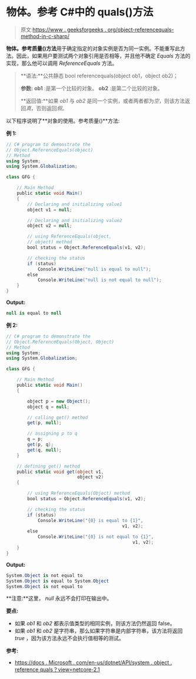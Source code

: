 # 物体。参考 C#中的 quals()方法

> 原文:[https://www . geeksforgeeks . org/object-referencequals-method-in-c-sharp/](https://www.geeksforgeeks.org/object-referenceequals-method-in-c-sharp/)

**物体。参考质量()方法**用于确定指定的对象实例是否为同一实例。不能重写此方法。因此，如果用户要测试两个对象引用是否相等，并且他不确定 *Equals* 方法的实现，那么他可以调用 *ReferenceEquals* 方法。

> **语法:**公共静态 bool referencequals(object ob1，object ob2)；
> 
> **参数:**
> **ob1** :是第一个比较的对象。
> **ob2** :是第二个比较的对象。
> 
> **返回值:**如果 *ob1* 与 *ob2* 是同一个实例，或者两者都为*空*，则该方法返回*真*，否则返回*假*。

以下程序说明了**对象的使用。参考质量()**方法:

**例 1:**

```cs
// C# program to demonstrate the
// Object.ReferenceEquals(object)
// Method
using System;
using System.Globalization;

class GFG {

    // Main Method
    public static void Main()
    {
        // Declaring and initializing value1
        object v1 = null;

        // Declaring and initializing value2
        object v2 = null;

        // using ReferenceEquals(object,
        // object) method
        bool status = Object.ReferenceEquals(v1, v2);

        // checking the status
        if (status)
            Console.WriteLine("null is equal to null");
        else
            Console.WriteLine("null is not equal to null");
    }
}
```

**Output:**

```cs
null is equal to null

```

**例 2:**

```cs
// C# program to demonstrate the
// Object.ReferenceEquals(Object, Object)
// Method
using System;
using System.Globalization;

class GFG {

    // Main Method
    public static void Main()
    {

        object p = new Object();
        object q = null;

        // calling get() method
        get(p, null);

        // assigning p to q
        q = p;
        get(p, q);
        get(q, null);
    }

    // defining get() method
    public static void get(object v1,
                           object v2)
    {

        // using ReferenceEquals(Object) method
        bool status = Object.ReferenceEquals(v1, v2);

        // checking the status
        if (status)
            Console.WriteLine("{0} is equal to {1}",
                                            v1, v2);
        else
            Console.WriteLine("{0} is not equal to {1}",
                                                v1, v2);
    }
}
```

**Output:**

```cs
System.Object is not equal to 
System.Object is equal to System.Object
System.Object is not equal to 

```

**注意:**这里， *null* 永远不会打印在输出中。

**要点:**

*   如果 *ob1* 和 *ob2* 都表示值类型的相同实例，则该方法仍然返回 false。
*   如果 *ob1* 和 *ob2* 是字符串，那么如果字符串是内部字符串，该方法将返回 *true* ，因为该方法永远不会执行值相等的测试。

**参考:**

*   [https://docs . Microsoft . com/en-us/dotnet/API/system . object . reference quals？view=netcore-2.1](https://docs.microsoft.com/en-us/dotnet/api/system.object.referenceequals?view=netcore-2.1)